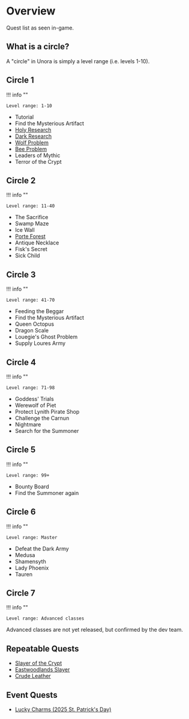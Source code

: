 # Overview

Quest list as seen in-game.

## What is a circle?

A "circle" in Unora is simply  a level range (i.e. levels 1-10).

## Circle 1

!!! info ""

    Level range: 1-10

- Tutorial
- Find the Mysterious Artifact
- [Holy Research](./circles/circle_1/holy_research.md)
- [Dark Research](./circles/circle_1/dark_research.md)
- [Wolf Problem](./circles/circle_1/wolf_problem.md)
- [Bee Problem](./circles/circle_1/bee_problem.md)
- Leaders of Mythic
- Terror of the Crypt

## Circle 2

!!! info ""

    Level range: 11-40

- The Sacrifice
- Swamp Maze
- Ice Wall
- [Porte Forest](./circles/circle_2/porte_forest.md)
- Antique Necklace
- Fisk's Secret
- Sick Child

## Circle 3

!!! info ""

    Level range: 41-70

- Feeding the Beggar
- Find the Mysterious Artifact
- Queen Octopus
- Dragon Scale
- Louegie's Ghost Problem
- Supply Loures Army

## Circle 4

!!! info ""

    Level range: 71-98

- Goddess' Trials
- Werewolf of Piet
- Protect Lynith Pirate Shop
- Challenge the Carnun
- Nightmare
- Search for the Summoner

## Circle 5

!!! info ""

    Level range: 99+

- Bounty Board
- Find the Summoner again

## Circle 6

!!! info ""

    Level range: Master

- Defeat the Dark Army
- Medusa
- Shamensyth
- Lady Phoenix
- Tauren

## Circle 7

!!! info ""

    Level range: Advanced classes

Advanced classes are not yet released, but confirmed by the dev team.

## Repeatable Quests

- [Slayer of the Crypt](./circles/side/slayer_of_the_crypt.md)
- [Eastwoodlands Slayer](./circles/side/eastwoodlands_slayer.md)
- [Crude Leather](./circles/side/crude_leather.md)

## Event Quests

- [Lucky Charms (2025 St. Patrick's Day)](./circles/side/lucky_charms_2025.md)
